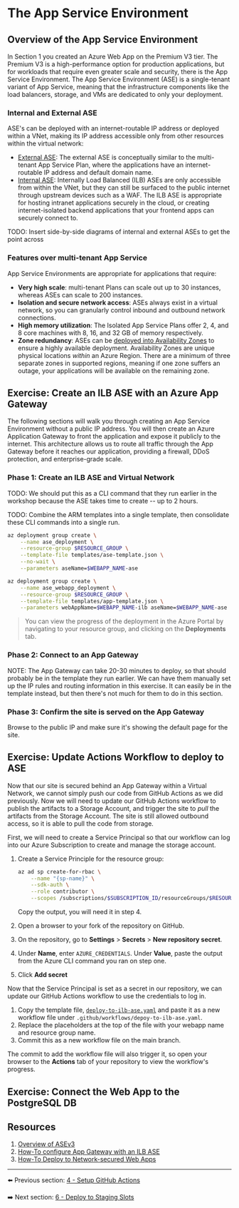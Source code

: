 # The App Service Environment

## Overview of the App Service Environment

In Section 1 you created an Azure Web App on the Premium V3 tier. The Premium V3 is a high-performance option for production applications, but for workloads that require even greater scale and security, there is the App Service Environment. The App Service Environment (ASE) is a single-tenant variant of App Service, meaning that the infrastructure components like the load balancers, storage, and VMs are dedicated to only your deployment. 

### Internal and External ASE

ASE's can be deployed with an internet-routable IP address or deployed within a VNet, making its IP address accessible only from other resources within the virtual network:

- [External ASE](https://docs.microsoft.com/azure/app-service/environment/create-external-ase): The external ASE is conceptually similar to the multi-tenant App Service Plan, where the applications have an internet-routable IP address and default domain name.
- [Internal ASE](https://docs.microsoft.com/azure/app-service/environment/create-ilb-ase): Internally Load Balanced (ILB) ASEs are only accessible from within the VNet, but they can still be surfaced to the public internet through upstream devices such as a WAF. The ILB ASE is appropriate for hosting intranet applications securely in the cloud, or creating internet-isolated backend applications that your frontend apps can securely connect to.

TODO: Insert side-by-side diagrams of internal and external ASEs to get the point across

### Features over multi-tenant App Service

App Service Environments are appropriate for applications that require:

- **Very high scale**: multi-tenant Plans can scale out up to 30 instances, whereas ASEs can scale to 200 instances.
- **Isolation and secure network access**: ASEs always exist in a virtual network, so you can granularly control inbound and outbound network connections.
- **High memory utilization**: The Isolated App Service Plans offer 2, 4, and 8 core machines with 8, 16, and 32 GB of memory respectively.
- **Zone redundancy**: ASEs can be [deployed into Availability Zones](https://azure.github.io/AppService/2019/12/12/App-Service-Environment-Support-for-Availability-Zones.html) to ensure a highly available deployment. Availability Zones are unique physical locations *within* an Azure Region. There are a minimum of three separate zones in supported regions, meaning if one zone suffers an outage, your applications will be available on the remaining zone.

## Exercise: Create an ILB ASE with an Azure App Gateway

The following sections will walk you through creating an App Service Environment without a public IP address. You will then create an Azure Application Gateway to front the application and expose it publicly to the internet. This architecture allows us to route all traffic through the App Gateway before it reaches our application, providing a firewall, DDoS protection, and enterprise-grade scale.

### Phase 1: Create an ILB ASE and Virtual Network

TODO: We should put this as a CLI command that they run earlier in the workshop because the ASE takes time to create -- up to 2 hours. 

TODO: Combine the ARM templates into a single template, then consolidate these CLI commands into a single run.

```bash
az deployment group create \
    --name ase_deployment \
    --resource-group $RESOURCE_GROUP \
    --template-file templates/ase-template.json \
    --no-wait \
    --parameters aseName=$WEBAPP_NAME-ase
```

```bash
az deployment group create \
    --name ase_webapp_deployment \
    --resource-group $RESOURCE_GROUP \
    --template-file templates/app-template.json \
    --parameters webAppName=$WEBAPP_NAME-ilb aseName=$WEBAPP_NAME-ase
```

> You can view the progress of the deployment in the Azure Portal by navigating to your resource group, and clicking on the **Deployments** tab.

### Phase 2: Connect to an App Gateway

NOTE: The App Gateway can take 20-30 minutes to deploy, so that should probably be in the template they run earlier. We can have them manually set up the IP rules and routing information in this exercise. It can easily be in the template instead, but then there's not much for them to do in this section.

### Phase 3: Confirm the site is served on the App Gateway

Browse to the public IP and make sure it's showing the default page for the site.

## Exercise: Update Actions Workflow to deploy to ASE

Now that our site is secured behind an App Gateway within a Virtual Network, we cannot simply push our code from GitHub Actions as we did previously. Now we will need to update our GitHub Actions workflow to publish the artifacts to a Storage Account, and trigger the site to *pull* the artifacts from the Storage Account. The site is still allowed outbound access, so it is able to pull the code from storage.

First, we will need to create a Service Principal so that our workflow can log into our Azure Subscription to create and manage the storage account.

1. Create a Service Principle for the resource group:

    ```bash
    az ad sp create-for-rbac \
        --name "{sp-name}" \
        --sdk-auth \
        --role contributor \
        --scopes /subscriptions/$SUBSCRIPTION_ID/resourceGroups/$RESOURCE_GROUP
    ```

   Copy the output, you will need it in step 4.

2. Open a browser to your fork of the repository on GitHub.
3. On the repository, go to **Settings** > **Secrets** > **New repository secret**.
4. Under **Name**, enter `AZURE_CREDENTIALS`. Under **Value**, paste the output from the Azure CLI command you ran on step one.
5. Click **Add secret**

Now that the Service Principal is set as a secret in our repository, we can update our GitHub Actions workflow to use the credentials to log in.

1. Copy the template file, [`deploy-to-ilb-ase.yaml`](templates\deploy-to-ilb-ase.yaml) and paste it as a new workflow file under `.github/workflows/depoy-to-ilb-ase.yaml`.
2. Replace the placeholders at the top of the file with your webapp name and resource group name.
3. Commit this as a new workflow file on the main branch.

The commit to add the workflow file will also trigger it, so open your browser to the **Actions** tab of your repository to view the workflow's progress.

## Exercise: Connect the Web App to the PostgreSQL DB



## Resources

1. [Overview of ASEv3](https://docs.microsoft.com/azure/app-service/environment/overview)
2. [How-To configure App Gateway with an ILB ASE](https://docs.microsoft.com/azure/app-service/environment/integrate-with-application-gateway)
3. [How-To Deploy to Network-secured Web Apps](https://azure.github.io/AppService/2021/03/01/deploying-to-network-secured-sites-2.html)

---

⬅️ Previous section: [4 - Setup GitHub Actions](4-set-up-github-actions.md)

➡️ Next section: [6 - Deploy to Staging Slots](6-deploy-to-stagiong-slots.md)